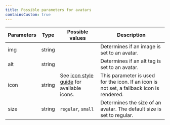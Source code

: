 ```yaml
---
title: Possible parameters for avatars
containsCustom: true
---
```


<table class="c-table">
    <thead>
        <tr>
            <th>Parameters</th>
            <th>Type</th>
            <th>Possible values</th>
            <th>Description</th>
        </tr>
    </thead>
    <tbody>
        <tr>
            <td>img</td>
            <td>string</td>
            <td></td>
            <td>Determines if an image is set to an avatar.</td>
        </tr>
        <tr>
            <td>alt</td>
            <td>string</td>
            <td></td>
            <td>Determines if an alt tag is set to an avatar.</td>
        </tr>
        <tr>
            <td>icon</td>
            <td>string</td>
            <td>See <a href="/styleguide/aov-icons.html">icon style guide</a> for available icons.</td>
            <td>This parameter is used for the icon. If an icon is not set, a fallback icon is rendered.</td>
        </tr>
        <tr>
            <td>size</td>
            <td>string</td>
            <td><code>regular</code>, <code>small</code></td>
            <td>Determines the size of an avatar. The default size is set to regular.</td>
        </tr>
    </tbody>
</table>

